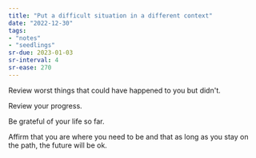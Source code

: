 ```yaml
---
title: "Put a difficult situation in a different context"
date: "2022-12-30"
tags:
- "notes"
- "seedlings"
sr-due: 2023-01-03
sr-interval: 4
sr-ease: 270
---
```


Review worst things that could have happened to you but didn't.

Review your progress.

Be grateful of your life so far.

Affirm that you are where you need to be and that as long as you stay on the path, the future will be ok.

